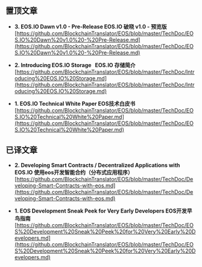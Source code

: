 
置顶文章
-------------------------------

- **3. EOS.IO Dawn v1.0 - Pre-Release    EOS.IO 破晓 v1.0 - 预览版**  
[https://github.com/BlockchainTranslator/EOS/blob/master/TechDoc/EOS.IO%20Dawn%20v1.0%20-%20Pre-Release.md](https://github.com/BlockchainTranslator/EOS/blob/master/TechDoc/EOS.IO%20Dawn%20v1.0%20-%20Pre-Release.md)

- **2. Introducing EOS.IO Storage    EOS.IO 存储简介**  
[https://github.com/BlockchainTranslator/EOS/blob/master/TechDoc/Introducing%20EOS.IO%20Storage.md](https://github.com/BlockchainTranslator/EOS/blob/master/TechDoc/Introducing%20EOS.IO%20Storage.md)

- **1. EOS.IO Technical White Paper EOS技术白皮书**  
[https://github.com/BlockchainTranslator/EOS/blob/master/TechDoc/EOS.IO%20Technical%20White%20Paper.md](https://github.com/BlockchainTranslator/EOS/blob/master/TechDoc/EOS.IO%20Technical%20White%20Paper.md)

已译文章
-------------------------------
- **2. Developing Smart Contracts / Decentralized Applications with EOS.IO 使用eos开发智能合约（分布式应用程序）**  
[https://github.com/BlockchainTranslator/EOS/blob/master/TechDoc/Developing-Smart-Contracts-with-eos.md](https://github.com/BlockchainTranslator/EOS/blob/master/TechDoc/Developing-Smart-Contracts-with-eos.md)

- **1. EOS Development Sneak Peek for Very Early Developers EOS开发早鸟指南**  
[https://github.com/BlockchainTranslator/EOS/blob/master/TechDoc/EOS%20Development%20Sneak%20Peek%20for%20Very%20Early%20Developers.md](https://github.com/BlockchainTranslator/EOS/blob/master/TechDoc/EOS%20Development%20Sneak%20Peek%20for%20Very%20Early%20Developers.md)

